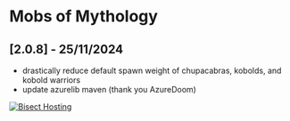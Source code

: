 # Mobs of Mythology

## [2.0.8] - 25/11/2024

- drastically reduce default spawn weight of chupacabras, kobolds, and kobold warriors
- update azurelib maven (thank you AzureDoom)

[![Bisect Hosting](https://www.bisecthosting.com/images/CF/Mobs_of_Mythology/BH_MOM_promo.webp)](https://bisecthosting.com/PixelDream)